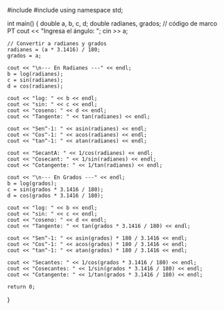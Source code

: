 #include <iostream>
#include <cmath>
using namespace std;

int main() {
    double a, b, c, d;
    double radianes, grados;
    // código de marco PT
    cout << "Ingresa el ángulo: ";
    cin >> a;
    
    // Convertir a radianes y grados
    radianes = (a * 3.1416) / 180;
    grados = a;
    
    cout << "\n--- En Radianes ---" << endl;
    b = log(radianes);
    c = sin(radianes);
    d = cos(radianes);
    
    cout << "log: " << b << endl;
    cout << "sin: " << c << endl;
    cout << "coseno: " << d << endl;
    cout << "Tangente: " << tan(radianes) << endl;
    
    cout << "Sen^-1: " << asin(radianes) << endl;
    cout << "Cos^-1: " << acos(radianes) << endl;
    cout << "tan^-1: " << atan(radianes) << endl;
    
    cout << "SecantA: " << 1/cos(radianes) << endl;
    cout << "Cosecant: " << 1/sin(radianes) << endl;
    cout << "Cotangente: " << 1/tan(radianes) << endl;
    
    cout << "\n--- En Grados ---" << endl;
    b = log(grados);
    c = sin(grados * 3.1416 / 180);
    d = cos(grados * 3.1416 / 180);
    
    cout << "log: " << b << endl;
    cout << "sin: " << c << endl;
    cout << "coseno: " << d << endl;
    cout << "Tangente: " << tan(grados * 3.1416 / 180) << endl;
    
    cout << "Sen^-1: " << asin(grados) * 180 / 3.1416 << endl;
    cout << "Cos^-1: " << acos(grados) * 180 / 3.1416 << endl;
    cout << "tan^-1: " << atan(grados) * 180 / 3.1416 << endl;
    
    cout << "Secantes: " << 1/cos(grados * 3.1416 / 180) << endl;
    cout << "Cosecantes: " << 1/sin(grados * 3.1416 / 180) << endl;
    cout << "Cotangente: " << 1/tan(grados * 3.1416 / 180) << endl;
    
    return 0;
} 